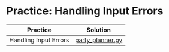 # Practice: Handling Input Errors

| Practice | Solution |
| --- | --- |
| Handling Input Errors | [party_planner.py](https://github.com/andreyyohanes/Udacity-Introduction-to-Python-Programming/blob/main/05%20Scripting/02%20Practice%20Handling%20Input%20Errors/party_planner.py) |
